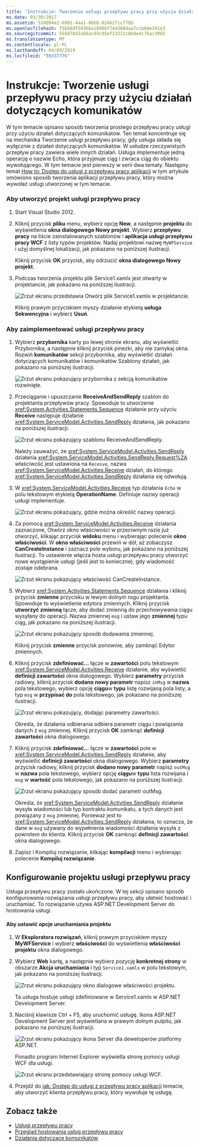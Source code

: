 ```yaml
---
title: 'Instrukcje: Tworzenie usługi przepływu pracy przy użyciu działań dotyczących komunikatów'
ms.date: 03/30/2017
ms.assetid: 53d094e2-6901-4aa1-88b8-024b27ccf78b
ms.openlocfilehash: f5bb8df5936be1890bf744300daa7ccb68e341e3
ms.sourcegitcommit: 558d78d2a68acd4c95ef23231c8b4e4c7bac3902
ms.translationtype: MT
ms.contentlocale: pl-PL
ms.lasthandoff: 04/09/2019
ms.locfileid: "59337776"
---
```

# <a name="how-to-create-a-workflow-service-with-messaging-activities"></a>Instrukcje: Tworzenie usługi przepływu pracy przy użyciu działań dotyczących komunikatów
W tym temacie opisano sposób tworzenia prostego przepływu pracy usługi przy użyciu działań dotyczących komunikatów. Ten temat koncentruje się na mechanika Tworzenie usługi przepływu pracy, gdy usługa składa się wyłącznie z działań dotyczących komunikatów. W usłudze rzeczywistych przepływ pracy zawiera wiele innych działań. Usługa implementuje jedną operację o nazwie Echo, która przyjmuje ciąg i zwraca ciąg do obiektu wywołującego. W tym temacie jest pierwszy w serii dwa tematy. Następny temat [How to: Dostęp do usługi z przepływu pracy aplikacji](../../../../docs/framework/wcf/feature-details/how-to-access-a-service-from-a-workflow-application.md) w tym artykule omówiono sposób tworzenia aplikacji przepływu pracy, który można wywołać usługi utworzonej w tym temacie.  
  
### <a name="to-create-a-workflow-service-project"></a>Aby utworzyć projekt usługi przepływu pracy  
  
1. Start Visual Studio 2012.  
  
2. Kliknij przycisk **pliku** menu, wybierz opcję **New**, a następnie **projektu** do wyświetlenia **okna dialogowego Nowy projekt**. Wybierz **przepływu pracy** na liście zainstalowanych szablonów i **aplikacja usługi przepływu pracy WCF** z listy typów projektów. Nadaj projektowi nazwę `MyWFService` i użyj domyślnej lokalizacji, jak pokazano na poniższej ilustracji.  
  
     Kliknij przycisk **OK** przycisk, aby odrzucić **okna dialogowego Nowy projekt**.  
  
3. Podczas tworzenia projektu plik Service1.xamlx jest otwarty w projektancie, jak pokazano na poniższej ilustracji.  
  
     ![Zrzut ekranu przedstawia Otwórz plik Service1.xamlx w projektancie.](./media/how-to-create-a-workflow-service-with-messaging-activities/default-workflow-service.jpg)  
  
     Kliknij prawym przyciskiem myszy działanie etykietą **usługa Sekwencyjna** i wybierz **Usuń**.  
  
### <a name="to-implement-the-workflow-service"></a>Aby zaimplementować usługi przepływu pracy  
  
1. Wybierz **przybornika** karty po lewej stronie ekranu, aby wyświetlić Przybornika, a następnie kliknij przycisk pinezki, aby nie zamykaj okna. Rozwiń **komunikatów** sekcji przybornika, aby wyświetlić działań dotyczących komunikatów i komunikatów Szablony działań, jak pokazano na poniższej ilustracji.  
  
     ![Zrzut ekranu pokazujący przybornika z sekcją komunikatów rozwinięte.](./media/how-to-create-a-workflow-service-with-messaging-activities/toolbox-messaging-section.jpg)  
  
2. Przeciąganie i upuszczanie **ReceiveAndSendReply** szablon do projektanta przepływów pracy. Spowoduje to utworzenie <xref:System.Activities.Statements.Sequence> działanie przy użyciu **Receive** następuje działanie <xref:System.ServiceModel.Activities.SendReply> działania, jak pokazano na poniższej ilustracji.  
  
     ![Zrzut ekranu pokazujący szablonu ReceiveAndSendReply.](./media/how-to-create-a-workflow-service-with-messaging-activities/receiveandsendreply-template.jpg)  
  
     Należy zauważyć, że <xref:System.ServiceModel.Activities.SendReply> działania <xref:System.ServiceModel.Activities.SendReply.Request%2A> właściwość jest ustawiona na `Receive`, nazwa <xref:System.ServiceModel.Activities.Receive> działań, do którego <xref:System.ServiceModel.Activities.SendReply> działania się odwołują.  
  
3. W <xref:System.ServiceModel.Activities.Receive> typ działania `Echo` w polu tekstowym etykietą **OperationName**. Definiuje nazwy operacji usługi implementuje.  
  
     ![Zrzut ekranu pokazujący, gdzie można określić nazwy operacji.](./media/how-to-create-a-workflow-service-with-messaging-activities/define-operation-name.jpg)  
  
4. Za pomocą <xref:System.ServiceModel.Activities.Receive> działania zaznaczone, Otwórz okno właściwości w przeciwnym razie już otworzyć, klikając przycisk **widoku** menu i wybierając polecenie **okno właściwości**. W **okno właściwości** przewiń w dół, aż zobaczysz **CanCreateInstance** i zaznacz pole wyboru, jak pokazano na poniższej ilustracji. To ustawienie włącza hosta usługi przepływu pracy utworzyć nowe wystąpienie usługi (jeśli jest to konieczne), gdy wiadomość zostaje odebrana.  
  
     ![Zrzut ekranu pokazujący właściwość CanCreateInstance.](./media/how-to-create-a-workflow-service-with-messaging-activities/cancreateinstance-property.jpg)  
  
5. Wybierz <xref:System.Activities.Statements.Sequence> działania i kliknij przycisk **zmienne** przycisku w lewym dolnym rogu projektanta. Spowoduje to wyświetlenie edytora zmiennych. Kliknij przycisk **utworzyć zmienną** łącze, aby dodać zmienną do przechowywania ciągu wysyłany do operacji. Nazwa zmiennej `msg` i ustaw jego **zmiennej** typu ciąg, jak pokazano na poniższej ilustracji.  
  
     ![Zrzut ekranu pokazujący sposób dodawania zmiennej.](./media/how-to-create-a-workflow-service-with-messaging-activities/add-variable-msg-string.jpg)  
  
     Kliknij przycisk **zmienne** przycisk ponownie, aby zamknąć Edytor zmiennych.  
  
6. Kliknij przycisk **zdefiniować...** łącze w **zawartości** polu tekstowym <xref:System.ServiceModel.Activities.Receive> działanie, aby wyświetlić **definicji zawartości** okna dialogowego. Wybierz **parametry** przycisk radiowy, kliknij przycisk **dodano nowy parametr** napisz `inMsg` w **nazwa** pola tekstowego, wybierz opcję **ciągu**w **typu** listę rozwijaną pola listy, a typ `msg` w **przypisać do** pola tekstowego, jak pokazano na poniższej ilustracji.  
  
     ![Zrzut ekranu pokazujący, dodając parametry zawartości.](./media/how-to-create-a-workflow-service-with-messaging-activities/adding-parameters-content.jpg)  
  
     Określa, że działania odbierania odbiera parametr ciągu i powiązania danych z `msg` zmiennej. Kliknij przycisk **OK** zamknąć **definicji zawartości** okna dialogowego.  
  
7. Kliknij przycisk **zdefiniować...**  łącze w **zawartości** pole w <xref:System.ServiceModel.Activities.SendReply> działanie, aby wyświetlić **definicji zawartości** okna dialogowego. Wybierz **parametry** przycisk radiowy, kliknij przycisk **dodano nowy parametr** napisz `outMsg` w **nazwa** pola tekstowego, wybierz opcję **ciągu**w **typu** lista rozwijana i `msg` w **wartość** pola tekstowego, jak pokazano na poniższej ilustracji.  
  
     ![Zrzut ekranu pokazujący sposób dodać parametr outMsg.](./media/how-to-create-a-workflow-service-with-messaging-activities/outmsg-parameters-content.jpg)  
  
     Określa, że <xref:System.ServiceModel.Activities.SendReply> działanie wysyła wiadomości lub typ kontraktu komunikatu, a tych danych jest powiązany z `msg` zmiennej. Ponieważ jest to <xref:System.ServiceModel.Activities.SendReply> działania, to oznacza, że dane w `msg` używany do wypełnienia wiadomości działania wysyła z powrotem do klienta. Kliknij przycisk **OK** zamknąć **definicji zawartości** okna dialogowego.  
  
8. Zapisz i Kompiluj rozwiązanie, klikając **kompilacji** menu i wybierając polecenie **Kompiluj rozwiązanie**.  
  
## <a name="configure-the-workflow-service-project"></a>Konfigurowanie projektu usługi przepływu pracy  
 Usługa przepływu pracy zostało ukończone. W tej sekcji opisano sposób konfigurowania rozwiązania usługi przepływu pracy, aby ułatwić hostować i uruchamiać. To rozwiązanie używa ASP.NET Development Server do hostowania usługi.  
  
#### <a name="to-set-project-start-up-options"></a>Aby ustawić opcje uruchamiania projektu  
  
1. W **Eksploratora rozwiązań**, kliknij prawym przyciskiem myszy **MyWFService** i wybierz **właściwości** do wyświetlenia **właściwości projektu** okna dialogowego.  
  
2. Wybierz **Web** kartę, a następnie wybierz pozycję **konkretnej strony** w obszarze **Akcja uruchamiania** i typ `Service1.xamlx` w polu tekstowym, jak pokazano na poniższej ilustracji.  
  
     ![Zrzut ekranu pokazujący okno dialogowe właściwości projektu.](./media/how-to-create-a-workflow-service-with-messaging-activities/project-properties-dialog.jpg)  
  
     Ta usługa hostuje usługi zdefiniowane w Service1.xamlx w ASP.NET Development Server.  
  
3. Naciśnij klawisze Ctrl + F5, aby uruchomić usługę. Ikona ASP.NET Development Server jest wyświetlana w prawym dolnym pulpitu, jak pokazano na poniższej ilustracji.  
  
     ![Zrzut ekranu pokazujący ikona Server dla deweloperów platformy ASP.NET.](./media/how-to-create-a-workflow-service-with-messaging-activities/asp-net-dev-server-icon.jpg)  
  
     Ponadto program Internet Explorer wyświetla stronę pomocy usługi WCF dla usługi.  
  
     ![Zrzut ekranu przedstawiający stronę pomocy usługi WCF.](./media/how-to-create-a-workflow-service-with-messaging-activities/wcf-service-help-page.jpg)  
  
4. Przejdź do [jak: Dostęp do usługi z przepływu pracy aplikacji](../../../../docs/framework/wcf/feature-details/how-to-access-a-service-from-a-workflow-application.md) temacie, aby utworzyć klienta przepływu pracy, który wywołuje tę usługę.  
  
## <a name="see-also"></a>Zobacz także

- [Usługi przepływu pracy](../../../../docs/framework/wcf/feature-details/workflow-services.md)
- [Przegląd hostowania usług przepływu pracy](../../../../docs/framework/wcf/feature-details/hosting-workflow-services-overview.md)
- [Działania dotyczące komunikatów](../../../../docs/framework/wcf/feature-details/messaging-activities.md)
